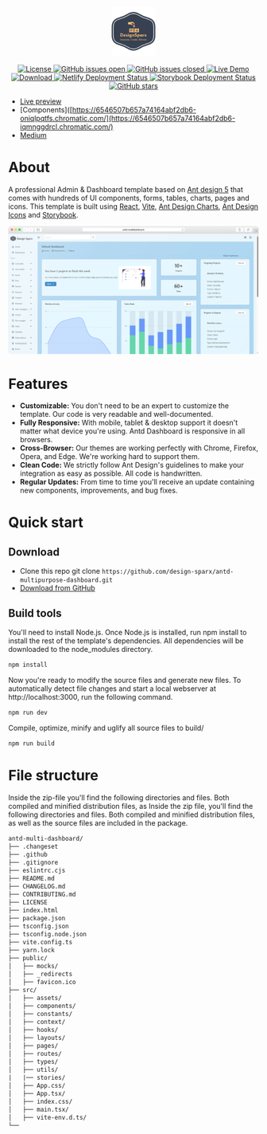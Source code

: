 <p align="center">
<img src="public/logo-no-background.png" alt="logo" height="100"/>
</p>

<p align="center">
  <a href="https://github.com/design-sparx/antd-mutli-dashboard/blob/master/LICENSE">
    <img src="https://img.shields.io/badge/license-MIT-blue.svg" alt="License">
  </a>
  <a href="https://github.com/design-sparx/antd-mutli-dashboard/issues?q=is%3Aopen+is%3Aissue">
    <img src="https://img.shields.io/github/issues/design-sparx/antd-multipurpose-dashboard/open.svg" alt="GitHub issues open">
  </a>
  <a href="https://github.com/design-sparx/antd-mutli-dashboard/issues?q=is%3Aissue+is%3Aclosed">
    <img src="https://img.shields.io/github/issues-closed-raw/design-sparx/antd-multipurpose-dashboard" alt="GitHub issues closed">
  </a>
  <a href="https://antd-multipurpose-dashboard.netlify.app/" rel="nofollow">
    <img src="https://img.shields.io/badge/demo-online-green.svg" alt="Live Demo"></a>
  <a href="https://github.com/design-sparx/antd-multipurpose-dashboard/archive/refs/heads/ft/readme.zip">
    <img src="https://img.shields.io/static/v1?label=download&message=ZIP&color=green" alt="Download">
  </a>
  <a href="https://app.netlify.com/sites/antd-multipurpose-dashboard/deploys">
    <img src="https://api.netlify.com/api/v1/badges/453b19f9-2043-402d-a715-41d55db6447a/deploy-status" alt="Netlify Deployment Status">
  </a> 
  <a href="https://github.com/design-sparx/antd-multipurpose-dashboard/actions/workflows/chromatic.yml">
    <img src="https://github.com/design-sparx/antd-multipurpose-dashboard/actions/workflows/chromatic.yml/badge.svg" alt="Storybook Deployment Status">
  </a> 
  <br>
  <a href="https://github.com/design-sparx/antd-mutli-dashboard">
    <img alt="GitHub stars" src="https://img.shields.io/github/stars/design-sparx/antd-multipurpose-dashboard?style=social">
  </a>
</p>

- [Live preview](https://antd-multipurpose-dashboard.netlify.app/)
- [Components]([https://6546507b657a74164abf2db6-oniqlpqtfs.chromatic.com/](https://6546507b657a74164abf2db6-iqmnggdrcl.chromatic.com/)
- [Medium](https://medium.com/@kelvink96/designing-modern-dashboards-a-journey-through-react-vite-ant-design-and-storybook-2dac23e1e49a)
  
# About

A professional Admin & Dashboard template based on [Ant design 5](https://ant.design/) that comes with hundreds of UI
components, forms, tables, charts, pages and icons. This template is built using [React](https://react.dev/),
[Vite](https://vitejs.dev/), [Ant Design Charts](https://charts.ant.design/),
[Ant Design Icons](https://ant.design/components/icon) and [Storybook](https://storybook.js.org/).

![preview image](public/landing-frame.jpg)

# Features

- **Customizable:** You don't need to be an expert to customize the template. Our code is very readable and
  well-documented.
- **Fully Responsive:** With mobile, tablet & desktop support it doesn't matter what device you're using. Antd Dashboard
  is responsive in all browsers.
- **Cross-Browser:** Our themes are working perfectly with Chrome, Firefox, Opera, and Edge. We're working hard to
  support them.
- **Clean Code:** We strictly follow Ant Design's guidelines to make your integration as easy as possible. All code is
  handwritten.
- **Regular Updates:** From time to time you'll receive an update containing new components, improvements, and bug
  fixes.

# Quick start

## Download

- Clone this repo git clone `https://github.com/design-sparx/antd-multipurpose-dashboard.git`
- [Download from GitHub](https://github.com/design-sparx/antd-multipurpose-dashboard/archive/refs/heads/main.zip)

## Build tools

You'll need to install Node.js.
Once Node.js is installed, run npm install to install the rest of the template's dependencies. All dependencies will be
downloaded to the node_modules directory.

```bash copy
npm install
```

Now you're ready to modify the source files and generate new files. To automatically detect file changes and start a
local webserver at http://localhost:3000, run the following command.

```bash copy
npm run dev
```

Compile, optimize, minify and uglify all source files to build/

```bash copy
npm run build
```

# File structure

Inside the zip-file you'll find the following directories and files. Both compiled and minified distribution files, as
Inside the zip file, you'll find the following directories and files. Both compiled and minified distribution files, as
well as the source files are included in the package.

```
antd-multi-dashboard/
├── .changeset
├── .github
├── .gitignore
├── eslintrc.cjs
├── README.md
├── CHANGELOG.md
├── CONTRIBUTING.md
├── LICENSE
├── index.html
├── package.json
├── tsconfig.json
├── tsconfig.node.json
├── vite.config.ts
├── yarn.lock
├── public/
│   ├── mocks/
│   ├── _redirects
│   ├── favicon.ico
├── src/
│   ├── assets/
│   ├── components/
│   ├── constants/
│   ├── context/
│   ├── hooks/
│   ├── layouts/
│   ├── pages/
│   ├── routes/
│   ├── types/
│   ├── utils/
|   |── stories/
│   ├── App.css/
│   ├── App.tsx/
│   ├── index.css/
│   ├── main.tsx/
│   ├── vite-env.d.ts/
└── 
